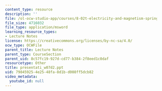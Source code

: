 ```yaml
---
content_type: resource
description: ''
file: /ol-ocw-studio-app/courses/8-02t-electricity-and-magnetism-spring-2005/798459254e2548fa8d1bd008ff5dcb82_presentati_w07d2.ppt
file_size: 4716032
file_type: application/msword
learning_resource_types:
- Lecture Notes
license: https://creativecommons.org/licenses/by-nc-sa/4.0/
ocw_type: OCWFile
parent_title: Lecture Notes
parent_type: CourseSection
parent_uid: 8c57fc19-927d-cd77-b384-2f8eed1c0daf
resourcetype: Other
title: presentati_w07d2.ppt
uid: 79845925-4e25-48fa-8d1b-d008ff5dcb82
video_metadata:
  youtube_id: null
---
```

